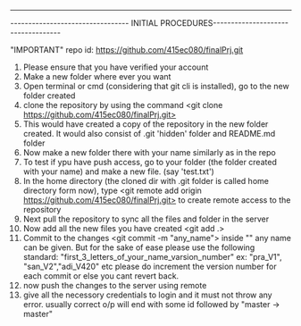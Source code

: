 ***************************************************************************************
--------------------------------- INITIAL PROCEDURES-----------------------------------
	
"IMPORTANT" 
repo id: https://github.com/415ec080/finalPrj.git


1. Please ensure that you have verified your account
2. Make a new folder where ever you want
3. Open terminal or cmd (considering that git cli is installed), go to the new folder created
4. clone the repository by using the command
	<git clone https://github.com/415ec080/finalPrj.git>
5. This would have created a copy of the repository in the new folder created. It would also consist of .git 'hidden' folder and 		README.md folder
6. Now make a new folder there with your name similarly as in the repo
7. To test if ypu have push access, go to your folder (the folder created with your name) and make a new file. (say 'test.txt')
8. In the home directory (the cloned dir with .git folder is called home directory form now), type
	<git remote add origin https://github.com/415ec080/finalPrj.git>
		to create remote access to the repository
9. Next pull the repository to sync all the files and folder in the server
	<git pull origin>
10. Now add all the new files you have created
	<git add .>
11. Commit to the changes
	<git commit -m "any_name">
		inside "" any name can be given. But for the sake of ease please use the following standard:
			"first_3_letters_of_your_name_varsion_number"
			ex: "pra_V1", "san_V2","adi_V420" etc
			please do increment the version number for each commit or else you cant revert back.
12. now push the changes to the server using remote
	<git push origin master>
13. give all the necessory credentials to login and it must not throw any error.
	usually correct o/p will end with some id followed by "master -> master"